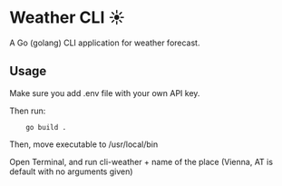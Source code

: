 # Weather CLI ☀️

A Go (golang) CLI application for weather forecast.

## Usage

Make sure you add .env file with your own API key.

Then run:

```shell
    go build .
```

Then, move executable to /usr/local/bin

Open Terminal, and run cli-weather + name of the place (Vienna, AT is default with no arguments given)
